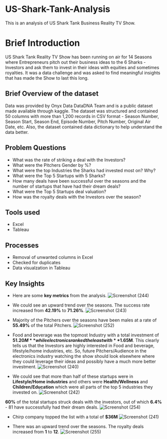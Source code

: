 # US-Shark-Tank-Analysis
This is an analysis of US Shark Tank Business Reality TV Show. 
# Brief Introduction
US Shark Tank Reality TV Show has been running on air for 14 Seasons where Entrepreneurs pitch out their business ideas to the 6 Sharks - Investors and ask them to invest in their ideas with equities and sometimes royalties. It was a data challenge and was asked to find meaningful insights that has made the Show to last this long. 
## Brief Overview of the dataset
Data was provided by Onyx Data DataDNA Team and is a public dataset made available through kaggle. The dataset was structured and contained 50 columns with more than 1,200 records in CSV format - Season Number, Season Start, Season End, Episode Number, Pitch Number, Original Air Date, etc. Also, the dataset contained data dictionary to help understand the data better.
## Problem Questions
*  What was the rate of striking a deal with the Investors?
*  What were the Pitchers Gender by %?
*  What were the top Industries the Sharks had invested most on? Why?
*  What were the Top 5 Startups with 5 Sharks?
*  How many deals have been successful over the seasons and the number of startups that have had their dream deals? 
*  What were the Top 5 Startups deal valuation?
*  How was the royalty deals with the Investors over the season?
## Tools used
*  Excel
*  Tableau
##  Processes
*  Removal of unwanted columns in Excel
*  Checked for duplicates 
*  Data visualzation in Tableau

## Key Insights
*  Here are some **key metrics** from the analysis.
![Screenshot (244)](https://github.com/SamadTheTechGuy/US-Shark-Tank-Analysis/assets/97789215/a50ee67f-2261-4fc0-9c85-7ebcda600b97)

*  We could see an upward trend over the seasons. The success rate increased from **42.19%** to **71.26%**.
![Screenshot (243)](https://github.com/SamadTheTechGuy/US-Shark-Tank-Analysis/assets/97789215/4e79cd73-8e95-4676-a83f-4e4f20fa93e9)

*  Majority of the Pitchers over the seasons have been males at a rate of **55.49%** of the total Pitchers.
![Screenshot (252)](https://github.com/SamadTheTechGuy/US-Shark-Tank-Analysis/assets/97789215/977f116b-ec18-48ca-92b7-c51c4ccf2258)

* Food and beverage was the topmost Industry with a total investment of **$51.20M** while electronics ranked the least with **$1.65M**. This clearly tells us that the Investors are highly interested in Food and beverage, lifestyle/home industries, etc. So, future Pitchers/Audience in the electronics industry watching the show should look elsewhere where they could leverage their ideas and possibly have a much more better investment.
![Screenshot (240)](https://github.com/SamadTheTechGuy/US-Shark-Tank-Analysis/assets/97789215/3163e01b-1eb5-4835-a4fc-b5206ead2450)

* We could see that more than half of these startups were in **Lifestyle/Home industries** and others were **Health/Wellness** and **Children/Education** which were all parts of the top 5 industries they invested on.
![Screenshot (242)](https://github.com/SamadTheTechGuy/US-Shark-Tank-Analysis/assets/97789215/3535b7be-0916-49a6-99e6-554bd577915c)

**60%** of the total startups struck deals with the investors, out of which **6.4%** - 81 have successfully had their dream deals.
![Screenshot (254)](https://github.com/SamadTheTechGuy/US-Shark-Tank-Analysis/assets/97789215/c6e2454d-e3f2-4878-a6b0-c3f5a8d6e786)

* Chirp company topped the list with a total of **$36M**
![Screenshot (241)](https://github.com/SamadTheTechGuy/US-Shark-Tank-Analysis/assets/97789215/e1a9a64c-2ce9-4c96-83e7-900a36e5e3b5)

* There was an upward trend over the seasons. The royalty deals increased from **1** to **12**.
![Screenshot (255)](https://github.com/SamadTheTechGuy/US-Shark-Tank-Analysis/assets/97789215/51b1c25d-d078-4f14-96ef-90ba571193b4)







 




  



